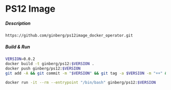 # PS12 Image

##### Description

```
https://github.com/ginberg/ps12image_docker_operator.git
```

##### Build & Run

```bash
VERSION=0.0.2
docker build -t ginberg/ps12:$VERSION .
docker push ginberg/ps12:$VERSION
git add -A && git commit -m "$VERSION" && git tag -a $VERSION -m "++" && git push && git push --tags

docker run -it --rm --entrypoint "/bin/bash" ginberg/ps12:$VERSION
```
